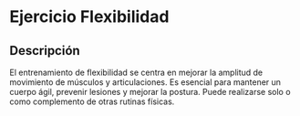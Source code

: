 # Ejercicio Flexibilidad

## Descripción  
El entrenamiento de flexibilidad se centra en mejorar la amplitud de movimiento de músculos y articulaciones. Es esencial para mantener un cuerpo ágil, prevenir lesiones y mejorar la postura. Puede realizarse solo o como complemento de otras rutinas físicas.

